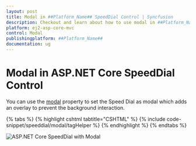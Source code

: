```yaml
---
layout: post
title: Modal in ##Platform_Name## SpeedDial Control | Syncfusion
description: Checkout and learn about how to use modal in ##Platform_Name## SpeedDial control of Syncfusion Essential JS 2 and more details.
platform: ej2-asp-core-mvc
control: Modal
publishingplatform: ##Platform_Name##
documentation: ug
---
```


# Modal in ASP.NET Core SpeedDial Control

You can use the [modal](https://help.syncfusion.com/cr/aspnetcore-js2/Syncfusion.EJ2.Buttons.SpeedDial.html#Syncfusion_EJ2_Buttons_SpeedDial_Modal) property to set the Speed Dial as modal which adds an overlay to prevent the background interaction.

{% tabs %}
{% highlight cshtml tabtitle="CSHTML" %}
{% include code-snippet/speeddial/modal/tagHelper %}
{% endhighlight %}
{% endtabs %}

![ASP.NET Core SpeedDial with Modal](images/SpeedDial-ModalProperty.png)